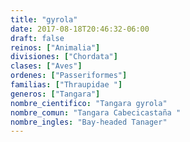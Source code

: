 ```yaml
---
title: "gyrola"
date: 2017-08-18T20:46:32-06:00
draft: false
reinos: ["Animalia"]
divisiones: ["Chordata"]
clases: ["Aves"]
ordenes: ["Passeriformes"]
familias: ["Thraupidae "]
generos: ["Tangara"]
nombre_cientifico: "Tangara gyrola"
nombre_comun: "Tangara Cabecicastaña "
nombre_ingles: "Bay-headed Tanager"
---
```

